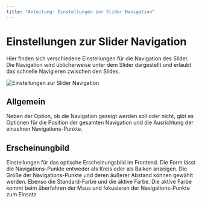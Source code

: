 ```yaml
---
title: "Anleitung: Einstellungen zur Slider Navigation"
---
```


# Einstellungen zur Slider Navigation
Hier finden sich verschiedene Einstellungen für die Navigation des Slider. Die Navigation wird üblicherweise unter dem Slider dargestellt und erlaubt das schnelle Navigieren zwischen den Slides.

<Image
    src="/screenshots/de/admin-cms-setting-navigation.png" 
    alt="Einstellungen zur Slider Navigation"
    :caption="true" />

## Allgemein
Neben der Option, ob die Navigation gezeigt werden soll oder nicht, gibt es Optionen für die Position der gesamten Navigation und die Ausrichtung der einzelnen Navigations-Punkte.

## Erscheinungbild
Einstellungen für das optische Erscheinungsbild im Frontend. Die Form lässt die Navigations-Punkte entweder als Kreis oder als Balken anzeigen. Die Größe der Navigations-Punkte und deren äußerer Abstand können gewählt werden. Ebenso die Standard-Farbe und die aktive Farbe. Die aktive Farbe kommt beim überfahren der Maus und fokusieren der Navigations-Punkte zum Einsatz